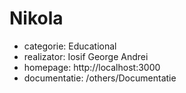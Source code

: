 # Nikola
- categorie: Educational
- realizator: Iosif George Andrei
- homepage: http://localhost:3000
- documentatie: /others/Documentatie
